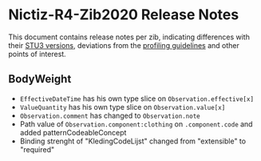 # Nictiz-R4-Zib2020 Release Notes

This document contains release notes per zib, indicating differences with their [STU3 versions](https://simplifier.net/packages/nictiz.fhir.nl.stu3.zib2017/), deviations from the [profiling guidelines](https://informatiestandaarden.nictiz.nl/wiki/FHIR:V1.0_FHIR_Profiling_Guidelines_R4) and other points of interest.

## BodyWeight
* `EffectiveDateTime` has his own type slice on `Observation.effective[x]`
* `ValueQuantity` has his own type slice on `Observation.value[x]`
* `Observation.comment` has changed to `Observation.note`
* Path value of `Observation.component:clothing` on `.component.code` and added patternCodeableConcept 
* Binding strenght of "KledingCodeLijst" changed from "extensible" to "required"
